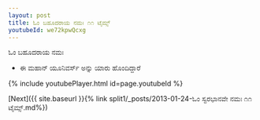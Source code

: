 ```yaml
---
layout: post
title: ಓಂ ಬಹೂದರಾಯ ನಮಃ ೧೧ ಟೈಮ್ಸ್
youtubeId: we72kpwQcxg
---
```

 
 
 ಓಂ ಬಹೂದರಾಯ ನಮಃ  
 
 -  ಈ ಮಹಾನ್ ಯೂನಿವರ್ಸ್ ಅನ್ನು ಯಾರು ಹೊಂದಿದ್ದಾರೆ 
 
  
 
  
 
 
 
 
 
 


{% include youtubePlayer.html id=page.youtubeId %}
 
[Next]({{ site.baseurl }}{% link  split1/_posts/2013-01-24-ಓಂ ಸ್ವರಭಾನವೇ ನಮಃ ೧೧ ಟೈಮ್ಸ್.md%})
 
